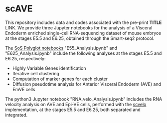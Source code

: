 # scAVE

This repository includes data and codes associated with the pre-print **TITLE** LINK. We provide three Jupyter notebooks for the analysis of a Visceral Endoderm enriched single-cell RNA-sequencing dataset of mouse embryos at the stages E5.5 and E6.25, obtained through the Smart-seq2 protocol.

The [SoS Polyglot notebooks](https://vatlab.github.io/sos-docs/) "E55_Analysis.ipynb" and "E625_Analysis.ipynb" include the following analyses at the stages E5.5 and E6.25, respectively:
* Highly Variable Genes identification
* Iterative cell clustering
* Computation of marker genes for each cluster
* Diffusion pseudotime analysis for Anterior Visceral Endoderm (AVE) and EmVE cells

The python3 Jupyter notebook "RNA_velo_Analysis.ipynb" includes the RNA velocity analysis on AVE and Epi-VE cells, performed with the [scvelo](https://scvelo.readthedocs.io) implementation, at the stages E5.5 and E6.25, both separated and integrated.

